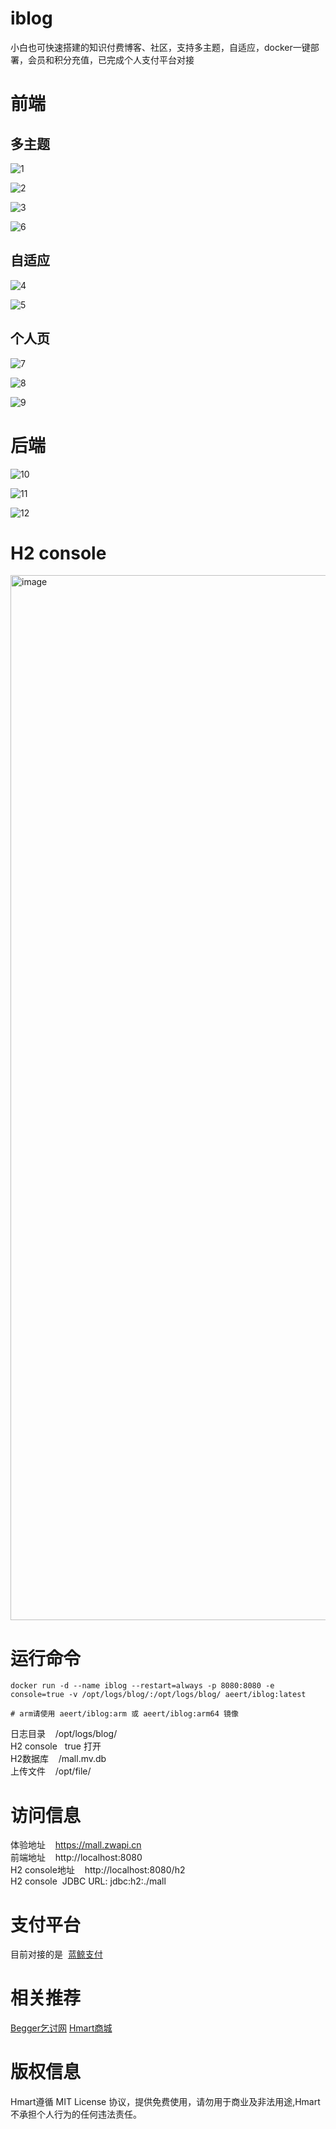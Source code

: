 # iblog
小白也可快速搭建的知识付费博客、社区，支持多主题，自适应，docker一键部署，会员和积分充值，已完成个人支付平台对接

# 前端
## 多主题
![1](https://github.com/npsvip/iblog/assets/95081538/3a3431bf-9608-48d0-9324-489b136dfb01)

![2](https://github.com/npsvip/iblog/assets/95081538/a938b6a8-bec0-46cc-990d-d6071eae08b1)

![3](https://github.com/npsvip/iblog/assets/95081538/436e4582-7be1-40a2-8db7-b78fb84b56d8)

![6](https://github.com/npsvip/iblog/assets/95081538/b041d092-6378-4153-8424-5712e78b7ab4)

## 自适应

![4](https://github.com/npsvip/iblog/assets/95081538/bf55b368-bc72-4320-8c1a-d9b5534ecc18)

![5](https://github.com/npsvip/iblog/assets/95081538/79616af1-9f32-4aee-8bca-e018ce7fbfac)

## 个人页

![7](https://github.com/npsvip/iblog/assets/95081538/6e7b374d-702d-4b31-91c3-56fff3dc3eee)

![8](https://github.com/npsvip/iblog/assets/95081538/7757976e-f581-4bf3-ba28-558bd293c0e6)

![9](https://github.com/npsvip/iblog/assets/95081538/c094258f-768b-4812-bfac-ef761eae731f)


# 后端
![10](https://github.com/npsvip/iblog/assets/95081538/58d96393-4c13-4c00-b4b8-3d49b2f17e12)

![11](https://github.com/npsvip/iblog/assets/95081538/77420d96-5902-44f1-848b-be0b1fe56bd2)

![12](https://github.com/npsvip/iblog/assets/95081538/66d44534-3bd3-4376-ae33-902bfb40ae60)

# H2 console

<img width="1672" alt="image" src="https://github.com/npsvip/iblog/assets/95081538/4b247e5d-8105-48fa-9f2d-88c4e4630e33">



# 运行命令
```
docker run -d --name iblog --restart=always -p 8080:8080 -e console=true -v /opt/logs/blog/:/opt/logs/blog/ aeert/iblog:latest

# arm请使用 aeert/iblog:arm 或 aeert/iblog:arm64 镜像

```
日志目录&nbsp;&nbsp;&nbsp;&nbsp;/opt/logs/blog/<br/>
H2 console&nbsp;&nbsp;&nbsp;true 打开<br/>
H2数据库&nbsp;&nbsp;&nbsp;&nbsp;/mall.mv.db <br/>
上传文件&nbsp;&nbsp;&nbsp;&nbsp;/opt/file/

# 访问信息
体验地址&nbsp;&nbsp;&nbsp;&nbsp;https://mall.zwapi.cn<br/>
前端地址&nbsp;&nbsp;&nbsp;&nbsp;http://localhost:8080<br/>
H2 console地址&nbsp;&nbsp;&nbsp;&nbsp;http://localhost:8080/h2<br/>
H2 console&nbsp;&nbsp;JDBC URL: jdbc:h2:./mall

# 支付平台
目前对接的是&nbsp;&nbsp;<a href="https://pay.npsvip.cn" target="_blank">蓝鲸支付</a>

# 相关推荐
<a href="https://github.com/npsvip/begger" target="_blank">Begger乞讨网</a>
<a href="https://github.com/npsvip/Hmart" target="_blank">Hmart商城</a>

# 版权信息
Hmart遵循 MIT License 协议，提供免费使用，请勿用于商业及非法用途,Hmart不承担个人行为的任何违法责任。
